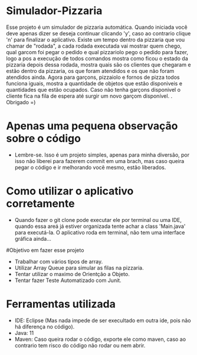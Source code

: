 # Simulador-Pizzaria
Esse projeto é um simulador de pizzaria automática. Quando iniciada você deve apenas dizer se deseja continuar clicando 'y', caso ao contrario clique 'n' para finalizar o aplicativo.
Existe um tempo dentro da pizzaria que vou chamar de "rodada", a cada rodada executada vai mostrar quem chego, qual garcom foi pegar o pedido e qual pizzariolo pego o pedido para fazer, logo a pos a execução de todos comandos mostra como ficou o estado da pizzaria depois dessa rodada, mostra quais são os clientes que chegaram e estão dentro da pizzaria, os que foram atendidos e os que não foram atendidos ainda. Agora para garçons, pizzaiolo e fornos de pizza todos funciona iguais, mostra a quantidade de objetos que estão disponiveis e quantidades que estão ocupados. Caso não tenha garçons disponivel o cliente fica na fila de espera até surgir um novo garçom disponível.
. Obrigado =)

# Apenas uma pequena observação sobre o código
 - Lembre-se. Isso é um projeto simples, apenas para minha diversão, por isso não liberei para fazerem commit em uma brach, mas caso queira pegar o código e ir melhorando vocẽ mesmo, estão liberados.
# Como utilizar o aplicativo corretamente
 - Quando fazer o git clone pode executar ele por terminal ou uma IDE, quando essa areá já estiver organizada tente achar a class 'Main.java' para executá-la. O aplicativo roda em terminal, não tem uma interface gráfica ainda...

#Objetivo em fazer esse projeto
  - Trabalhar com vários tipos de array.
  - Utilizar Array Queue para simular as filas na pizzaria.
  - Tentar utilizar o maximo de Orientção a Objeto.
  - Tentar fazer Teste Automatizado com Junit.

# Ferramentas utilizada
  - IDE: Eclipse (Mas nada impede de ser execultado em outra ide, pois não há diferença no código).
  - Java: 11
  - Maven: Caso queira rodar o código, exporte ele como maven, caso ao contrario tem risco do código não rodar ou nem abrir.
  
  
